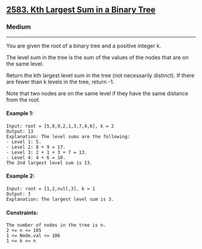[2583. Kth Largest Sum in a Binary Tree](https://leetcode.com/problems/kth-largest-sum-in-a-binary-tree/?envType=daily-question&envId=2024-10-22)
---------------------------------------------------------------------------------------------------------------------------------------------

### Medium
---------------------------------------------------------------------------------------------------------------------------------------------

You are given the root of a binary tree and a positive integer k.

The level sum in the tree is the sum of the values of the nodes that are on the same level.

Return the kth largest level sum in the tree (not necessarily distinct). If there are fewer than k levels in the tree, return -1.

Note that two nodes are on the same level if they have the same distance from the root.

#### Example 1:
```
Input: root = [5,8,9,2,1,3,7,4,6], k = 2
Output: 13
Explanation: The level sums are the following:
- Level 1: 5.
- Level 2: 8 + 9 = 17.
- Level 3: 2 + 1 + 3 + 7 = 13.
- Level 4: 4 + 6 = 10.
The 2nd largest level sum is 13.
```
#### Example 2:
```
Input: root = [1,2,null,3], k = 1
Output: 3
Explanation: The largest level sum is 3.
```
#### Constraints:
```
The number of nodes in the tree is n.
2 <= n <= 105
1 <= Node.val <= 106
1 <= k <= n
```

